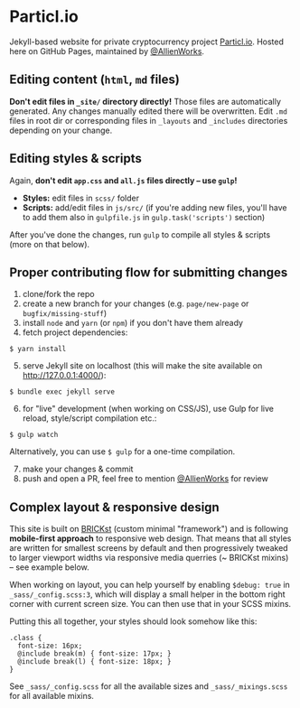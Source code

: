 # Particl.io

Jekyll-based website for private cryptocurrency project [Particl.io](https://particl.io). Hosted here on GitHub Pages, maintained by [@AllienWorks](https://github.com/allienworks).

## Editing content (`html`, `md` files)

**Don't edit files in `_site/` directory directly!** Those files are automatically generated. Any changes manually edited there will be overwritten. Edit `.md` files in root dir or corresponding files in `_layouts` and `_includes` directories depending on your change.

## Editing styles & scripts

Again, **don't edit `app.css` and `all.js` files directly – use `gulp`!**
  - **Styles:** edit files in `scss/` folder
  - **Scripts:** add/edit files in `js/src/` (if you're adding new files, you'll have to add them also in `gulpfile.js` in `gulp.task('scripts')` section)

After you've done the changes, run `gulp` to compile all styles & scripts (more on that below).

## Proper contributing flow for submitting changes

1. clone/fork the repo
2. create a new branch for your changes (e.g. `page/new-page` or `bugfix/missing-stuff`)
3. install `node` and `yarn` (or `npm`) if you don't have them already
4. fetch project dependencies:
```
$ yarn install
```
5. serve Jekyll site on localhost (this will make the site available on http://127.0.0.1:4000/):
```
$ bundle exec jekyll serve
```
6. for "live" development (when working on CSS/JS), use Gulp for live reload, style/script compilation etc.:
```
$ gulp watch
```
Alternatively, you can use `$ gulp` for a one-time compilation.

7. make your changes & commit
8. push and open a PR, feel free to mention [@AllienWorks](https://github.com/allienworks) for review

## Complex layout & responsive design

This site is built on [BRICKst](https://github.com/allienworks/brickst) (custom minimal "framework") and is following **mobile-first approach** to responsive web design. That means that all styles are written for smallest screens by default and then progressively tweaked to larger viewport widths via responsive media querries (~ BRICKst mixins) – see example below.

When working on layout, you can help yourself by enabling `$debug: true` in `_sass/_config.scss:3`, which will display a small helper in the bottom right corner with current screen size. You can then use that in your SCSS mixins.

Putting this all together, your styles should look somehow like this:

```
.class {
  font-size: 16px;
  @include break(m) { font-size: 17px; }
  @include break(l) { font-size: 18px; }
}
```

See `_sass/_config.scss` for all the available sizes and `_sass/_mixings.scss` for all available mixins.
